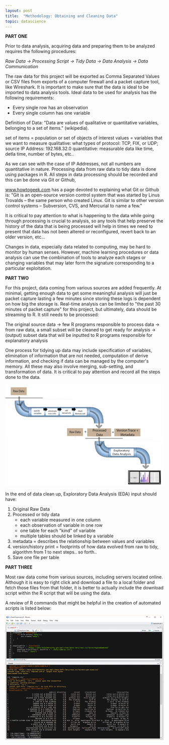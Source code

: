 ```yaml
---
layout: post
title:  "Methodology: Obtaining and Cleaning Data"
topic: datascience
---
```


**PART ONE**

Prior to data analysis, acquiring data and preparing them to be analyzed requires the following procedures:

*Raw Data -> Processing Script -> Tidy Data -> Data Analysis -> Data Communication*

The raw data for this project will be exported as Comma Separated Values or CSV files from exports of a computer firewall and a packet capture tool, like Wireshark. It is important to make sure that the data is ideal to be imported to data analysis tools. Ideal data to be used for analysis has the following requirements:

* Every single row has an observation
* Every single column has one variable

Definition of Data: "Data are values of qualitative or quantitative variables, belonging to a set of items." (wikipedia).

set of items = population or set of objects of interest
values = variables that we want to measure
qualitative:  what types of protocol: TCP, FIX, or UDP; source IP Address: 192.168.32.0
quantitative:  measurable data like time, detla time, number of bytes, etc..

As we can see with the case of IP Addresses, not all numbers are quantitative in nature. Processing data from raw data to tidy data is done using packages in R. All steps in data processing should be recorded and this can be done via Git or Github,

www.howtogeek.com has a page devoted to explaining what Git or Github is: "Git is an open-source version control system that was started by Linus Trovalds – the same person who created Linux. Git is similar to other version control systems – Subversion, CVS, and Mercurial to name a few."

It is critical to pay attention to what is happening to the data while going through processing is crucial to analysis, so any tools that help preserve the history of the data that is being processed will help in times we need to present that data has not been altered or reconfigured, revert back to an older version, etc...

Changes in data, especially data related to computing, may be hard to monitor by human senses. However, machine learning procedures or data analysis can use the combination of tools to analyze each stages or changing variables that may later form the signature corresponding to a particular exploitation.

**PART TWO**

For this project, data coming from various sources are added frequently. At minimal, getting enough data to get some meaningful analysis will just be packet capture lasting a few minutes since storing these logs is dependent on how big the storage is. Real-time analysis can be limited to "the past 30 minutes of packet capture" for this project, but ultimately, data should be streaming to R. It still needs to be processed:

The original source data -> few R programs responsible to process data -> from raw data, a small subset will be cleaned to get ready for analysis -> (output) subset data that will be inputted to R programs responsible for explanatory analysis

One process for tidying up data may include specification of variables, elimination of information that are not needed, computation of derive information, and checking if data can be managed by the computer's memory. All these may also involve merging, sub-setting, and transformation of data. It is critical to pay attention and record all the steps done to the data.

![data pipeline](/assets/images/datascience/dataprocessingdiagram.jpg)

In the end of data clean up, Exploratory Data Analysis (EDA) input should have:
1. Original Raw Data
2. Processed or tidy data
	* each variable measured in one column
	* each observation of variable in one row
	* one table for each "kind" of variable
	* multiple tables should be linked by a variable
3. metadata = describes the relationship between values and variables
4. version/history print = footprints of how data evolved from raw to tidy, algorithm from 1 to next steps.. so forth..
5. Save one file per table

**PART THREE**

Most raw data come from various sources, including servers located online. Although it is easy to right click and download a file to a local folder and fetch those files from that folder, it is better to actually include the download script within the R script that will be using the data.

A review of R commands that might be helpful in the creation of automated scripts is listed below:

![R commands](/assets/images/datascience/downloadingcsv1.PNG)